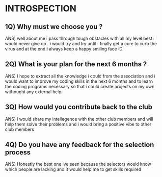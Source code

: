 # INTROSPECTION

## 1Q) Why must we choose you ?

ANS) well about me  i pass through tough obstacles with all my level best
i would never give up . i would try and try until i finally get a cure to curb the virus and at the end i always keep a happy smiling face :D.
## 2Q) What is your plan for the next 6 months ?

ANS) I hope to extract all the knowledge i could from the association and i would want to improve my coding skills in the next 6 months and to learn the coding programs necessary so that i could create projects on my own withought any external help.

## 3Q) How would you contribute back to the club

ANS) i would share my intellegence with the other club members and will help them solve   their   problems and i would bring a positive vibe to other club members

## 4Q) Do you have any feedback for the selection process

ANS) Honestly the best one ive seen because the selectors would know which people are lacking and it would help me to get skills required

 
 
